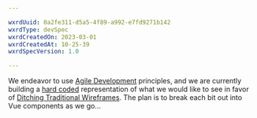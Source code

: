 ```yaml
---

wxrdUuid: 0a2fe311-d5a5-4f89-a992-e7fd9271b142
wxrdType: devSpec
wxrdCreatedOn: 2023-03-01
wxrdCreatedAt: 10-25-39
wxrdSpecVersion: 1.0

---
```



We endeavor to use [Agile Development](https://www.interaction-design.org/literature/topics/agile-development) principles, and we are currently building a [hard coded](https://stackoverflow.com/a/1895803/670768) representation of what we would like to see in favor of [Ditching Traditional Wireframes](https://uxmag.com/articles/ditch-traditional-wireframes). The plan is to break each bit out into Vue components as we go...
